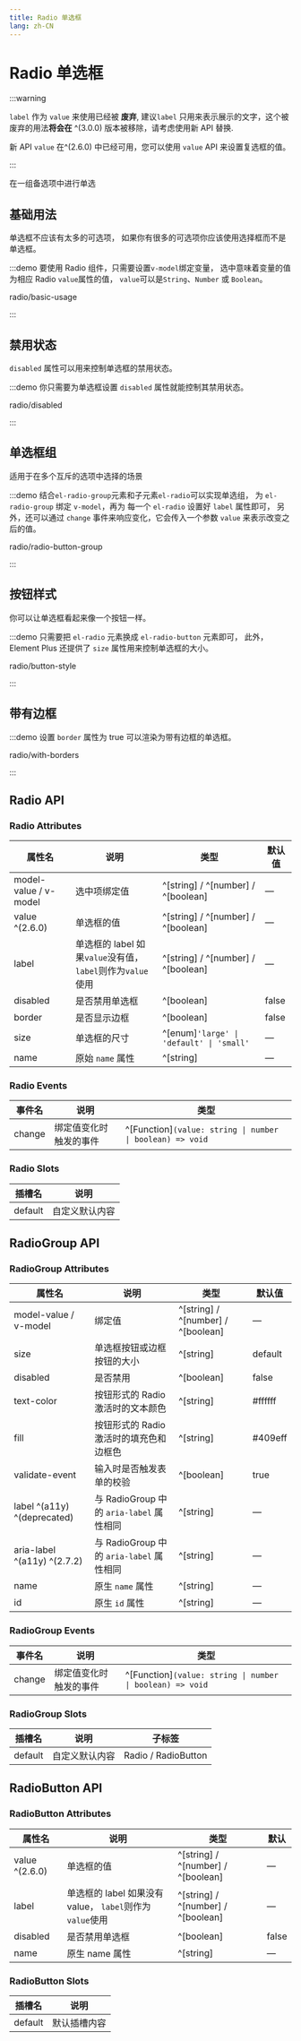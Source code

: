 ```yaml
---
title: Radio 单选框
lang: zh-CN
---
```


# Radio 单选框

:::warning

`label` 作为 `value` 来使用已经被 **废弃**, 建议`label` 只用来表示展示的文字，这个被废弃的用法**将会在** ^(3.0.0) 版本被移除，请考虑使用新 API 替换.

新 API `value` 在^(2.6.0) 中已经可用，您可以使用 `value` API 来设置复选框的值。

:::

在一组备选项中进行单选

## 基础用法

单选框不应该有太多的可选项， 如果你有很多的可选项你应该使用选择框而不是单选框。

:::demo 要使用 Radio 组件，只需要设置`v-model`绑定变量， 选中意味着变量的值为相应 Radio `value`属性的值， `value`可以是`String`、`Number` 或 `Boolean`。

radio/basic-usage

:::

## 禁用状态

`disabled` 属性可以用来控制单选框的禁用状态。

:::demo 你只需要为单选框设置 `disabled` 属性就能控制其禁用状态。

radio/disabled

:::

## 单选框组

适用于在多个互斥的选项中选择的场景

:::demo 结合`el-radio-group`元素和子元素`el-radio`可以实现单选组， 为 `el-radio-group` 绑定 `v-model`，再为 每一个 `el-radio` 设置好 `label` 属性即可， 另外，还可以通过 `change` 事件来响应变化，它会传入一个参数 `value` 来表示改变之后的值。

radio/radio-button-group

:::

## 按钮样式

你可以让单选框看起来像一个按钮一样。

:::demo 只需要把 `el-radio` 元素换成 `el-radio-button` 元素即可， 此外，Element Plus 还提供了 `size` 属性用来控制单选框的大小。

radio/button-style

:::

## 带有边框

:::demo 设置 `border` 属性为 true 可以渲染为带有边框的单选框。

radio/with-borders

:::

## Radio API

### Radio Attributes

| 属性名                   | 说明                                           | 类型                                         | 默认值   |
| --------------------- | -------------------------------------------- | ------------------------------------------ | ----- |
| model-value / v-model | 选中项绑定值                                       | ^[string] / ^[number] / ^[boolean]         | —     |
| value ^(2.6.0)        | 单选框的值                                        | ^[string] / ^[number] / ^[boolean]         | —     |
| label                 | 单选框的 label 如果`value`没有值， `label`则作为`value`使用 | ^[string] / ^[number] / ^[boolean]         | —     |
| disabled              | 是否禁用单选框                                      | ^[boolean]                                 | false |
| border                | 是否显示边框                                       | ^[boolean]                                 | false |
| size                  | 单选框的尺寸                                       | ^[enum]`'large' \| 'default' \| 'small'` | —     |
| name                  | 原始 `name` 属性                                 | ^[string]                                  | —     |

### Radio Events

| 事件名    | 说明          | 类型                                                             |
| ------ | ----------- | -------------------------------------------------------------- |
| change | 绑定值变化时触发的事件 | ^[Function]`(value: string \| number \| boolean) => void` |

### Radio Slots

| 插槽名     | 说明      |
| ------- | ------- |
| default | 自定义默认内容 |

## RadioGroup API

### RadioGroup Attributes

| 属性名                         | 说明                                | 类型                                 | 默认值     |
| --------------------------- | --------------------------------- | ---------------------------------- | ------- |
| model-value / v-model       | 绑定值                               | ^[string] / ^[number] / ^[boolean] | —       |
| size                        | 单选框按钮或边框按钮的大小                     | ^[string]                          | default |
| disabled                    | 是否禁用                              | ^[boolean]                         | false   |
| text-color                  | 按钮形式的 Radio 激活时的文本颜色              | ^[string]                          | #ffffff |
| fill                        | 按钮形式的 Radio 激活时的填充色和边框色           | ^[string]                          | #409eff |
| validate-event              | 输入时是否触发表单的校验                      | ^[boolean]                         | true    |
| label ^(a11y) ^(deprecated) | 与 RadioGroup 中的 `aria-label` 属性相同 | ^[string]                          | —       |
| aria-label ^(a11y) ^(2.7.2) | 与 RadioGroup 中的 `aria-label` 属性相同 | ^[string]                          | —       |
| name                        | 原生 `name` 属性                      | ^[string]                          | —       |
| id                          | 原生 `id` 属性                        | ^[string]                          | —       |

### RadioGroup Events

| 事件名    | 说明          | 类型                                                             |
| ------ | ----------- | -------------------------------------------------------------- |
| change | 绑定值变化时触发的事件 | ^[Function]`(value: string \| number \| boolean) => void` |

### RadioGroup Slots

| 插槽名     | 说明      | 子标签                 |
| ------- | ------- | ------------------- |
| default | 自定义默认内容 | Radio / RadioButton |

## RadioButton API

### RadioButton Attributes

| 属性名            | 说明                                         | 类型                                 | 默认    |
| -------------- | ------------------------------------------ | ---------------------------------- | ----- |
| value ^(2.6.0) | 单选框的值                                      | ^[string] / ^[number] / ^[boolean] | —     |
| label          | 单选框的 label 如果没有 value， `label`则作为`value`使用 | ^[string] / ^[number] / ^[boolean] | —     |
| disabled       | 是否禁用单选框                                    | ^[boolean]                         | false |
| name           | 原生 name 属性                                 | ^[string]                          | —     |

### RadioButton Slots

| 插槽名     | 说明     |
| ------- | ------ |
| default | 默认插槽内容 |
